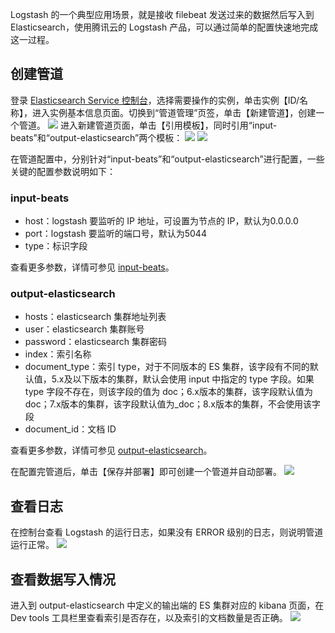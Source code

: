 Logstash 的一个典型应用场景，就是接收 filebeat 发送过来的数据然后写入到 Elasticsearch，使用腾讯云的 Logstash 产品，可以通过简单的配置快速地完成这一过程。

## 创建管道
登录 [Elasticsearch Service 控制台](https://console.cloud.tencent.com/es)，选择需要操作的实例，单击实例【ID/名称】，进入实例基本信息页面。切换到“管道管理”页签，单击【新建管道】，创建一个管道。
![](https://main.qcloudimg.com/raw/123a56e009cd371e6ce7a498f79d49a1.png)
进入新建管道页面，单击【引用模板】，同时引用“input-beats”和“output-elasticsearch”两个模板：
![](https://main.qcloudimg.com/raw/b2f664a511a2ba7c603d832627b2b19b.png)
![](https://main.qcloudimg.com/raw/452adf2c3e9ecf7d11a92ccd7f76b791.png)

在管道配置中，分别针对“input-beats”和“output-elasticsearch”进行配置，一些关键的配置参数说明如下：

### input-beats
- host：logstash 要监听的 IP 地址，可设置为节点的 IP，默认为0.0.0.0
- port：logstash 要监听的端口号，默认为5044
- type：标识字段

查看更多参数，详情可参见 [input-beats](https://www.elastic.co/guide/en/logstash/current/plugins-inputs-beats.html#plugins-inputs-beats-host)。

### output-elasticsearch
- hosts：elasticsearch 集群地址列表
- user：elasticsearch 集群账号
- password：elasticsearch 集群密码
- index：索引名称
- document\_type：索引 type，对于不同版本的 ES 集群，该字段有不同的默认值，5.x及以下版本的集群，默认会使用 input 中指定的 type 字段。如果 type 字段不存在，则该字段的值为 doc；6.x版本的集群，该字段默认值为 doc；7.x版本的集群，该字段默认值为\_doc；8.x版本的集群，不会使用该字段
- document_id：文档 ID

查看更多参数，详情可参见 [output-elasticsearch](https://www.elastic.co/guide/en/logstash/7.10/plugins-outputs-elasticsearch.html)。

在配置完管道后，单击【保存并部署】即可创建一个管道并自动部署。
![](https://main.qcloudimg.com/raw/4624ba100e9b21f31f63972c4be9d2c6.png)

## 查看日志
在控制台查看 Logstash 的运行日志，如果没有 ERROR 级别的日志，则说明管道运行正常。
![](https://qcloudimg.tencent-cloud.cn/raw/02e49bedbc3b8323d382cd99e9ca0d4f.png)

## 查看数据写入情况
进入到 output-elasticsearch 中定义的输出端的 ES 集群对应的 kibana 页面，在 Dev tools 工具栏里查看索引是否存在，以及索引的文档数量是否正确。
![](https://main.qcloudimg.com/raw/015063d8147cbd78ed18f046417b7a7a.png)
